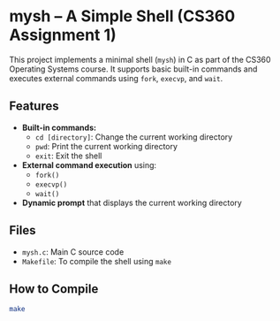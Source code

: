 # mysh – A Simple Shell (CS360 Assignment 1)

This project implements a minimal shell (`mysh`) in C as part of the CS360 Operating Systems course. It supports basic built-in commands and executes external commands using `fork`, `execvp`, and `wait`.

## Features

- **Built-in commands:**
  - `cd [directory]`: Change the current working directory
  - `pwd`: Print the current working directory
  - `exit`: Exit the shell
- **External command execution** using:
  - `fork()`
  - `execvp()`
  - `wait()`
- **Dynamic prompt** that displays the current working directory

## Files

- `mysh.c`: Main C source code
- `Makefile`: To compile the shell using `make`

## How to Compile

```bash
make
